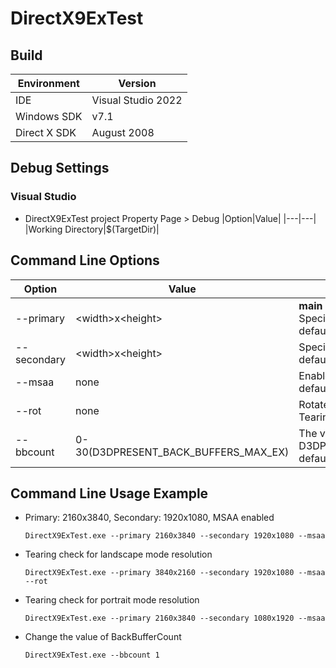 # DirectX9ExTest
## Build
|Environment|Version|
|---|---|
|IDE|Visual Studio 2022|
|Windows SDK|v7.1|
|Direct X SDK|August 2008|

## Debug Settings
### Visual Studio
  - DirectX9ExTest project Property Page > Debug
    |Option|Value|
    |---|---|
    |Working Directory|$(TargetDir)|

## Command Line Options
|Option|Value|Note|
|---|---|---|
|--primary|\<width\>x\<height\>|<b>main display</b><br>Specify Primary Display Resolution<br>default(no option): current resolution|
|--secondary|\<width\>x\<height\>|Specify Secondary Display Resolution<br>default(no option): current resolution|
|--msaa|none|Enable MSAA<br>default(no option): disabled|
|--rot|none|Rotate scrolling image and position.<br>Tearing check for landscape mode resolution.|
|--bbcount|0-30(D3DPRESENT_BACK_BUFFERS_MAX_EX)|The value of D3DPRESENT_PARAMETERS::BackBufferCount.<br>default(no option): 2|

## Command Line Usage Example
  - Primary: 2160x3840, Secondary: 1920x1080, MSAA enabled
    ```
    DirectX9ExTest.exe --primary 2160x3840 --secondary 1920x1080 --msaa
    ```

  - Tearing check for landscape mode resolution
    ```
    DirectX9ExTest.exe --primary 3840x2160 --secondary 1920x1080 --msaa --rot
    ```

  - Tearing check for portrait mode resolution
    ```
    DirectX9ExTest.exe --primary 2160x3840 --secondary 1080x1920 --msaa
    ```

  - Change the value of BackBufferCount
    ```
    DirectX9ExTest.exe --bbcount 1
    ```

